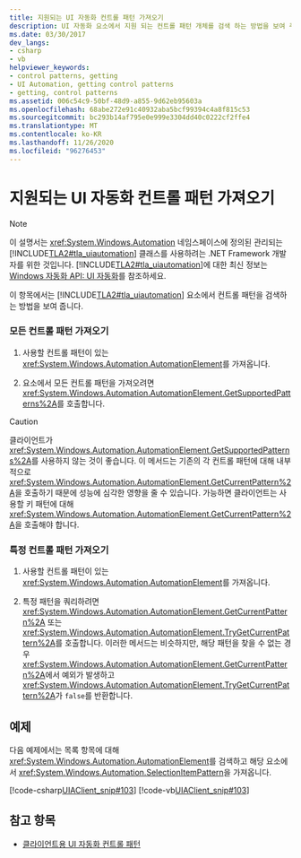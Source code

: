 ```yaml
---
title: 지원되는 UI 자동화 컨트롤 패턴 가져오기
description: UI 자동화 요소에서 지원 되는 컨트롤 패턴 개체를 검색 하는 방법을 보여 주는 예제를 읽습니다.
ms.date: 03/30/2017
dev_langs:
- csharp
- vb
helpviewer_keywords:
- control patterns, getting
- UI Automation, getting control patterns
- getting, control patterns
ms.assetid: 006c54c9-50bf-48d9-a855-9d62eb95603a
ms.openlocfilehash: 68abe272e91c40932aba5bcf99394c4a8f815c53
ms.sourcegitcommit: bc293b14af795e0e999e3304dd40c0222cf2ffe4
ms.translationtype: MT
ms.contentlocale: ko-KR
ms.lasthandoff: 11/26/2020
ms.locfileid: "96276453"
---
```

# <a name="get-supported-ui-automation-control-patterns"></a>지원되는 UI 자동화 컨트롤 패턴 가져오기

> [!NOTE]
> 이 설명서는 <xref:System.Windows.Automation> 네임스페이스에 정의된 관리되는 [!INCLUDE[TLA2#tla_uiautomation](../../../includes/tla2sharptla-uiautomation-md.md)] 클래스를 사용하려는 .NET Framework 개발자를 위한 것입니다. [!INCLUDE[TLA2#tla_uiautomation](../../../includes/tla2sharptla-uiautomation-md.md)]에 대한 최신 정보는 [Windows 자동화 API: UI 자동화](/windows/win32/winauto/entry-uiauto-win32)를 참조하세요.  
  
 이 항목에서는 [!INCLUDE[TLA2#tla_uiautomation](../../../includes/tla2sharptla-uiautomation-md.md)]  요소에서 컨트롤 패턴을 검색하는 방법을 보여 줍니다.  
  
### <a name="obtain-all-control-patterns"></a>모든 컨트롤 패턴 가져오기  
  
1. 사용할 컨트롤 패턴이 있는 <xref:System.Windows.Automation.AutomationElement>를 가져옵니다.  
  
2. 요소에서 모든 컨트롤 패턴을 가져오려면 <xref:System.Windows.Automation.AutomationElement.GetSupportedPatterns%2A>를 호출합니다.  
  
> [!CAUTION]
> 클라이언트가 <xref:System.Windows.Automation.AutomationElement.GetSupportedPatterns%2A>를 사용하지 않는 것이 좋습니다. 이 메서드는 기존의 각 컨트롤 패턴에 대해 내부적으로 <xref:System.Windows.Automation.AutomationElement.GetCurrentPattern%2A>을 호출하기 때문에 성능에 심각한 영향을 줄 수 있습니다. 가능하면 클라이언트는 사용할 키 패턴에 대해 <xref:System.Windows.Automation.AutomationElement.GetCurrentPattern%2A>을 호출해야 합니다.  
  
### <a name="obtain-a-specific-control-pattern"></a>특정 컨트롤 패턴 가져오기  
  
1. 사용할 컨트롤 패턴이 있는 <xref:System.Windows.Automation.AutomationElement>를 가져옵니다.  
  
2. 특정 패턴을 쿼리하려면 <xref:System.Windows.Automation.AutomationElement.GetCurrentPattern%2A> 또는 <xref:System.Windows.Automation.AutomationElement.TryGetCurrentPattern%2A>를 호출합니다. 이러한 메서드는 비슷하지만, 해당 패턴을 찾을 수 없는 경우 <xref:System.Windows.Automation.AutomationElement.GetCurrentPattern%2A>에서 예외가 발생하고 <xref:System.Windows.Automation.AutomationElement.TryGetCurrentPattern%2A>가 `false`를 반환합니다.  
  
## <a name="example"></a>예제  

 다음 예제에서는 목록 항목에 대해 <xref:System.Windows.Automation.AutomationElement>를 검색하고 해당 요소에서 <xref:System.Windows.Automation.SelectionItemPattern>을 가져옵니다.  
  
 [!code-csharp[UIAClient_snip#103](../../../samples/snippets/csharp/VS_Snippets_Wpf/UIAClient_snip/CSharp/ClientForm.cs#103)]
 [!code-vb[UIAClient_snip#103](../../../samples/snippets/visualbasic/VS_Snippets_Wpf/UIAClient_snip/VisualBasic/ClientForm.vb#103)]  
  
## <a name="see-also"></a>참고 항목

- [클라이언트용 UI 자동화 컨트롤 패턴](ui-automation-control-patterns-for-clients.md)

